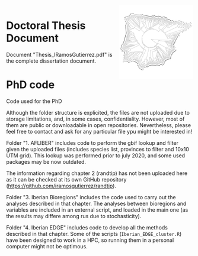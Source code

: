 <img src="PIB_phylo_2.png" width="200px" align="right"/>

# Doctoral Thesis Document

Document "Thesis_IRamosGutierrez.pdf" is the complete dissertation document. 

# PhD code

Code used for the PhD

Although the folder structure is explicited, the files are not uploaded due to storage limitations, and, in some cases, confidentiality. However, most of them are public or downloadable in open repositories. Nevertheless, please feel free to contact and ask for any particular file ypu might be interested in!

Folder "1. AFLIBER" includes code to perform the gbif lookup and filter given the uploaded files (includes species list, provinces to filter and 10x10 UTM grid). This lookup was performed prior to july 2020, and some used packages may be now outdated.

The information regarding chapter 2 (randtip) has not been uploaded here as it can be checked at its own GitHub repository (<https://github.com/iramosgutierrez/randtip>).

Folder "3. Iberian Bioregions" includes the code used to carry out the analyses described in that chapter. The analyses between bioregions and variables are included in an external script, and loaded in the main one (as the results may differe among rus due to stochasticity).

Folder "4. Iberian EDGE" includes code to develop all the methods described in that chapter. Some of the scripts (`Iberian_EDGE_cluster.R`) have been designed to work in a HPC, so running them in a personal computer might not be optimous.

